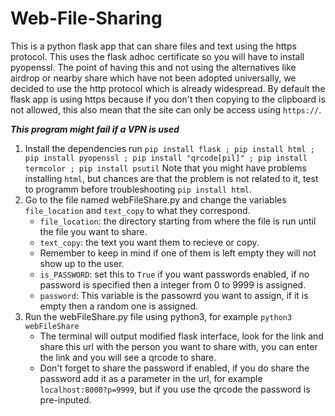 # Web-File-Sharing
This is a python flask app that can share files and text using the https protocol. This uses the flask adhoc certificate so you will have to install pyopenssl. The point of having this and not using the alternatives like airdrop or nearby share which have not been adopted universally, we decided to use the http protocol which is already widespread. By default the flask app is using https because if  you don't then copying to the clipboard is not allowed, this also mean that the site can only be access using `https://`.

***This program might fail if a VPN is used***

1. Install the dependencies
   run `pip install flask ; pip install html ; pip install pyopenssl ; pip install "qrcode[pil]" ; pip install termcolor ; pip install psutil` Note that you might have problems installing `html`, but chances are that the problem is not related to it, test to programm before troubleshooting `pip install html`.
2. Go to the file named webFileShare.py and change the variables `file_location` and `text_copy` to what they correspond.
   * `file_location`: the directory starting from where the file is run until the file you want to share.
   * `text_copy`: the text you want them to recieve or copy.
   * Remember to keep in mind if one of them is left empty they will not show up to the user.
   * `is_PASSWORD`: set this to `True` if you want passwords enabled, if no password is specified then a integer from 0 to 9999 is assigned.
   * `password`: This variable is the passowrd you want to assign, if it is empty then a random one is assigned.
3. Run the webFileShare.py file using python3, for example `python3 webFileShare`
   * The terminal will output modified flask interface, look for the link and share this url with the person you want to share with, you can enter the link and you will see a qrcode to share.
   * Don't forget to share the password if enabled, if you do share the password add it as a parameter in the url, for example `localhost:8000?p=9999`, but if you use the qrcode the password is pre-inputed.

